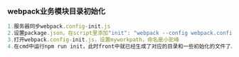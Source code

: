 ### webpack业务模块目录初始化

```javascript
1.服务器同步webpack.config-init.js
2.设置package.json，在script里添加"init": "webpack --config webpack.config-init.js"
3.打开webpack.config-init.js，设置myworkpath，命名是小驼峰
4.在cmd中运行npm run init，此时front中就已经生成了对应的目录和一些初始化的文件了。
```
